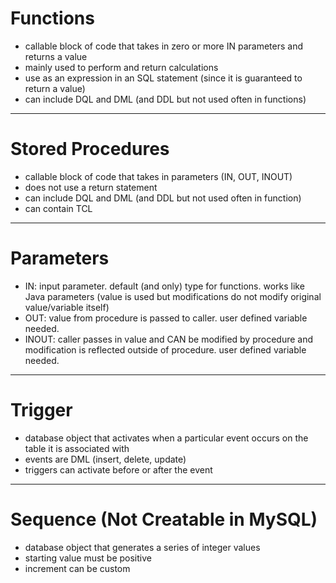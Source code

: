 # Functions
- callable block of code that takes in zero or more IN parameters and returns a value
- mainly used to perform and return calculations
- use as an expression in an SQL statement (since it is guaranteed to return a value)
- can include DQL and DML (and DDL but not used often in functions)

---

# Stored Procedures
- callable block of code that takes in parameters (IN, OUT, INOUT)
- does not use a return statement
- can include DQL and DML (and DDL but not used often in function)
- can contain TCL

---

# Parameters
- IN: input parameter. default (and only) type for functions. works like Java parameters (value is used but modifications do not modify original value/variable itself)
- OUT: value from procedure is passed to caller. user defined variable needed.
- INOUT: caller passes in value and CAN be modified by procedure and modification is reflected outside of procedure. user defined variable needed.

---

# Trigger
- database object that activates when a particular event occurs on the table it is associated with
- events are DML (insert, delete, update)
- triggers can activate before or after the event

---

# Sequence (Not Creatable in MySQL)
- database object that generates a series of integer values
- starting value must be positive
- increment can be custom